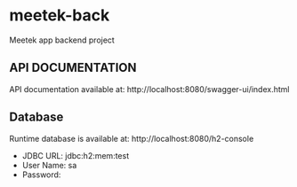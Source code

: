 # meetek-back
 Meetek app backend project

## API DOCUMENTATION
API documentation available at: http://localhost:8080/swagger-ui/index.html

## Database
Runtime database is available at: http://localhost:8080/h2-console
- JDBC URL: jdbc:h2:mem:test
- User Name: sa
- Password: 
